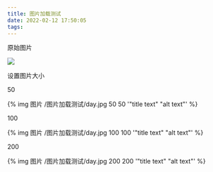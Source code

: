 ```yaml
---
title: 图片加载测试
date: 2022-02-12 17:50:05
tags:
---
```


原始图片

![](/图片加载测试/day.jpg)

设置图片大小

50

{% img 图片 /图片加载测试/day.jpg 50 50 '"title text" "alt text"' %}

100

{% img 图片 /图片加载测试/day.jpg 100 100 '"title text" "alt text"' %}

200

{% img 图片 /图片加载测试/day.jpg 200 200 '"title text" "alt text"' %}


